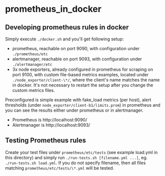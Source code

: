# prometheus\_in\_docker

## Developing prometheus rules in docker
Simply execute `./docker.sh` and you'll get following setup:
* prometheus, reachable on port 9090, with configuration under `./prometheus/etc`
* alertmanager, reachable on port 9093, with configuration under `./alertmanager/etc`
* 3x node exporters, already configured in prometheus for scraping on port 9100, with custom file-based metrics examples, located under `./node_exporter/client-\*/`, where the client's name matches the name in docker. It's not necessary to restart the setup after you change the custom metrics files.

Preconfigured is simple example with fake\_load metrics (per host), alert thresholds (under `node_exporter/client-b1/limits.prom`) in prometheus and you can see the results either under prometheus or in alertmanager.

* Prometheus is http://localhost:9090/
* Alertmanager is http://localhost:9093/

## Testing Prometheus rules
Create your test files under `prometheus/etc/tests` (see example load.yml in this directory) and simply run `./run-tests.sh [filename.yml ...]`, eg. `./run-tests.sh load.yml`. If you do not specify filename, then all files matching `prometheus/etc/tests/\*.yml`  will be tested.
